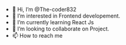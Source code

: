 - 👋 Hi, I’m @The-coder832
- 👀 I’m interested in Frontend developement.
- 🌱 I’m currently learning React Js
- 💞️ I’m looking to collaborate on Project.
- 📫 How to reach me 

<!---
The-coder832/The-coder832 is a ✨ special ✨ repository because its `README.md` (this file) appears on your GitHub profile.
You can click the Preview link to take a look at your changes.
--->
